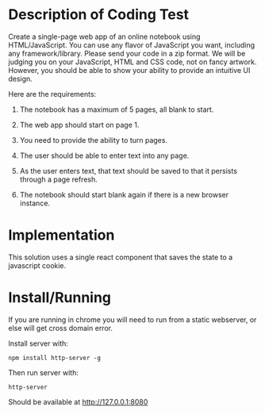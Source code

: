 # Description of Coding Test

Create a single-page web app of an online notebook using HTML/JavaScript. You can use any flavor of JavaScript you want, including any framework/library. Please send your code in a zip format. We will be judging you on your JavaScript, HTML and CSS code, not on fancy artwork. However, you should be able to show your ability to provide an intuitive UI design.
 
Here are the requirements:
 
1.  The notebook has a maximum of 5 pages, all blank to start.

2.  The web app should start on page 1.

3.  You need to provide the ability to turn pages.

4.  The user should be able to enter text into any page.

5.  As the user enters text, that text should be saved to that it persists through a page refresh.

6.  The notebook should start blank again if there is a new browser instance.


# Implementation

This solution uses a single react component that saves the state to a javascript cookie.


# Install/Running

If you are running in chrome you will need to run from a static webserver, or else will get cross domain error.


Install server with:

    npm install http-server -g


Then run server with:

    http-server


Should be available at  http://127.0.0.1:8080

